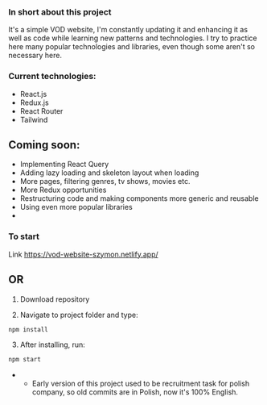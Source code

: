 ### In short about this project

It's a simple VOD website, I'm constantly updating it and enhancing it as well as code while learning new patterns and technologies.
I try to practice here many popular technologies and libraries, even though some aren't so necessary here.

### Current technologies:

- React.js
- Redux.js
- React Router
- Tailwind

## Coming soon:

- Implementing React Query
- Adding lazy loading and skeleton layout when loading
- More pages, filtering genres, tv shows, movies etc.
- More Redux opportunities
- Restructuring code and making components more generic and reusable
- Using even more popular libraries
-

### To start

Link
https://vod-website-szymon.netlify.app/

## OR

1. Download repository

2. Navigate to project folder and type:

```bash
npm install
```

3. After installing, run:

```bash
npm start
```

- - Early version of this project used to be recruitment task for polish company, so old commits are in Polish, now it's 100% English.
